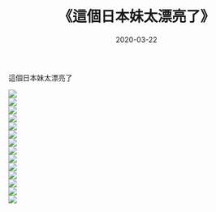 ﻿---
layout: post
title:  《這個日本妹太漂亮了》
date:   2020-03-22
img: http://imgx.orgx.ga/漏D/2020/這個日本妹太漂亮了/000.jpg
categories: [美女, 清纯, 唯美]
---

這個日本妹太漂亮了

  ![](http://imgx.orgx.ga/漏D/2020/這個日本妹太漂亮了/001.jpg) <br> ![](http://imgx.orgx.ga/漏D/2020/這個日本妹太漂亮了/002.jpg) <br> ![](http://imgx.orgx.ga/漏D/2020/這個日本妹太漂亮了/003.jpg) <br> ![](http://imgx.orgx.ga/漏D/2020/這個日本妹太漂亮了/004.jpg) <br> ![](http://imgx.orgx.ga/漏D/2020/這個日本妹太漂亮了/005.jpg) <br> ![](http://imgx.orgx.ga/漏D/2020/這個日本妹太漂亮了/006.jpg) <br> ![](http://imgx.orgx.ga/漏D/2020/這個日本妹太漂亮了/007.jpg) <br> ![](http://imgx.orgx.ga/漏D/2020/這個日本妹太漂亮了/008.jpg) <br> ![](http://imgx.orgx.ga/漏D/2020/這個日本妹太漂亮了/009.jpg) <br> ![](http://imgx.orgx.ga/漏D/2020/這個日本妹太漂亮了/010.jpg) <br> ![](http://imgx.orgx.ga/漏D/2020/這個日本妹太漂亮了/011.jpg) <br> ![](http://imgx.orgx.ga/漏D/2020/這個日本妹太漂亮了/012.jpg) <br> ![](http://imgx.orgx.ga/漏D/2020/這個日本妹太漂亮了/013.jpg) <br> ![](http://imgx.orgx.ga/漏D/2020/這個日本妹太漂亮了/014.jpg) <br>